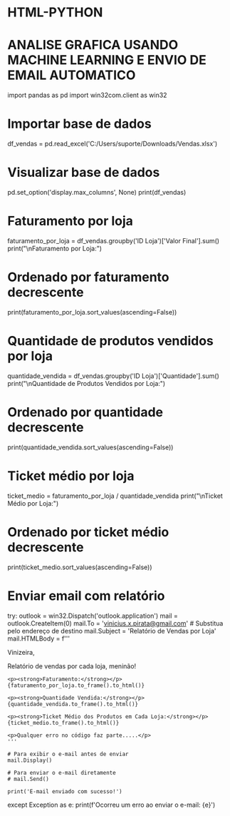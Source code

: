 # HTML-PYTHON
# ANALISE GRAFICA USANDO MACHINE LEARNING E ENVIO DE EMAIL AUTOMATICO
import pandas as pd
import win32com.client as win32

# Importar base de dados
df_vendas = pd.read_excel('C:/Users/suporte/Downloads/Vendas.xlsx')

# Visualizar base de dados
pd.set_option('display.max_columns', None)
print(df_vendas)

# Faturamento por loja
faturamento_por_loja = df_vendas.groupby('ID Loja')['Valor Final'].sum()
print("\nFaturamento por Loja:")
# Ordenado por faturamento decrescente
print(faturamento_por_loja.sort_values(ascending=False))

# Quantidade de produtos vendidos por loja
quantidade_vendida = df_vendas.groupby('ID Loja')['Quantidade'].sum()
print("\nQuantidade de Produtos Vendidos por Loja:")
# Ordenado por quantidade decrescente
print(quantidade_vendida.sort_values(ascending=False))

# Ticket médio por loja
ticket_medio = faturamento_por_loja / quantidade_vendida
print("\nTicket Médio por Loja:")
# Ordenado por ticket médio decrescente
print(ticket_medio.sort_values(ascending=False))

# Enviar email com relatório
try:
    outlook = win32.Dispatch('outlook.application')
    mail = outlook.CreateItem(0)
    mail.To = 'vinicius.x.pirata@gmail.com'  # Substitua pelo endereço de destino
    mail.Subject = 'Relatório de Vendas por Loja'
    mail.HTMLBody = f'''
    <p>Vinizeira,</p>
    <p>Relatório de vendas por cada loja, meninão!</p>

    <p><strong>Faturamento:</strong></p>
    {faturamento_por_loja.to_frame().to_html()}

    <p><strong>Quantidade Vendida:</strong></p>
    {quantidade_vendida.to_frame().to_html()}

    <p><strong>Ticket Médio dos Produtos em Cada Loja:</strong></p>
    {ticket_medio.to_frame().to_html()}

    <p>Qualquer erro no código faz parte.....</p>
    '''

    # Para exibir o e-mail antes de enviar
    mail.Display()

    # Para enviar o e-mail diretamente
    # mail.Send()

    print('E-mail enviado com sucesso!')

except Exception as e:
    print(f'Ocorreu um erro ao enviar o e-mail: {e}')
